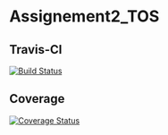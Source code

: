 # Assignement2_TOS
## Travis-CI
[![Build Status](https://travis-ci.org/AlessandroCanel/Assignement2_TOS.svg?branch=develop)](https://travis-ci.org/AlessandroCanel/Assignement2_TOS)
## Coverage
[![Coverage Status](https://coveralls.io/repos/github/AlessandroCanel/Assignement2_TOS/badge.svg?branch=develop)](https://coveralls.io/github/AlessandroCanel/Assignement2_TOS?branch=develop)
